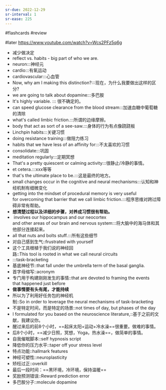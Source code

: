 ```yaml
---
sr-due: 2022-12-29
sr-interval: 1
sr-ease: 225
---
```


#flashcards 
#review

#later https://www.youtube.com/watch?v=Wcs2PFz5q6g
- 减少做决定
- reflect  vs. habits - big part of who we are.
- neuron:::神经元 <!--SR:!2022-12-30,2,245!2022-12-30,2,245-->
- cardio:::有氧运动 <!--SR:!2022-12-31,3,250!2022-12-29,1,225-->
- cardiovascular:::心血管 <!--SR:!2022-12-29,1,230!2022-12-29,1,225-->
- Now, why am I making this distinction?:::现在，为什么我要做出这样的区分? <!--SR:!2022-12-31,3,250!2022-12-29,1,225-->
- we are going to talk about dopamine:::多巴胺 <!--SR:!2022-12-29,1,230!2022-12-29,1,230-->
- It's highly variable. ::: 很不确定的。 <!--SR:!2022-12-30,2,245!2022-12-29,1,225-->
- can speed glucose clearance from the blood stream:::加速血糖中葡萄糖的清除 <!--SR:!2022-12-29,1,230!2022-12-29,1,225-->
- what's called limbic friction.:::所谓的边缘摩擦。 <!--SR:!2022-12-31,3,250!2022-12-29,1,225-->
- body that act as sort of a see-saw.:::身体的行为有点像跷跷板 <!--SR:!2022-12-30,2,245!2022-12-29,1,225-->
- Linchpin habits:::关键习惯 <!--SR:!2022-12-30,2,245!2022-12-29,1,225-->
- doing resistance training:::做阻力练习 <!--SR:!2022-12-31,3,250!2022-12-29,1,225-->
- habits that we have less of an affinity for:::不太喜欢的习惯 <!--SR:!2022-12-31,3,250!2022-12-29,1,225-->
- consolidate:::巩固 <!--SR:!2022-12-31,3,250!2022-12-31,3,265-->
- meditation regularly:::定期冥想 <!--SR:!2022-12-31,3,265!2022-12-30,2,245-->
- That's a pretty quiescent or calming activity:::很静止/冷静的事情。 <!--SR:!2022-12-30,2,245!2022-12-30,2,245-->
- et cetera.:::xxx等等 <!--SR:!2022-12-29,1,225!2022-12-29,1,225-->
- that's the ultimate place to be.:::这是最终的地方。 <!--SR:!2022-12-31,3,250!2022-12-30,2,245-->
- small changes occur in the cognitive and neural mechanisms:::认知和神经机制有细微变化 <!--SR:!2022-12-30,2,245!2022-12-29,1,225-->
- getting into the mindset of procedural memory is very useful for overcoming that barrier that we call limbic friction.:::程序思维对跨过障碍非常有帮助。 <!--SR:!2022-12-31,3,250!2022-12-30,2,245-->
- **想清楚过程以及详细的步骤，对养成习惯很有帮助。**
-  involves our hippocampus and our neocortex and other areas of our brain and nervous system:::将大脑中的海马体和其他部分连接起来。 <!--SR:!2022-12-29,1,230!2022-12-29,1,225-->
- all that nuts and bolts stuff.:::所有这些细节 <!--SR:!2022-12-31,3,265!2022-12-29,1,225-->
- 对自己感到生气::frustrated with yourself
- 这个工具根植于我们说的神经回路::This tool is rooted in what we call neural circuits
- :::task-bracketing
- 基底神经节::that fall under the umbrella term of the basal ganglia.
- 首字母缩写::acronym
- 专门用于构建刚刚发生的事情::that are devoted to framing the events that happened just before
- **做事情要有头有尾，才能持续**
- 所以为了利用好任务包的神经机制::So in order to leverage the neural mechanisms of task-bracketing
- 不是特定时间，而是特定的场景::not times of day, but phases of the day
- I formulated for you based on the neuroscience literature,::基于之前的文献，我建议你。
- 醒过来后的前8个小时，==起床太阳+运动+冷水澡==很重要。做难的事情。
- 后8个小时，==减少日照，冥想，Yoga，热水澡==，做简单的事情。
- 自我催眠脚本::self hypnosis script
- 降低你的压力水平::taper off your stress level
- 特点功能::hallmark features
- 神经可塑性::neuroplasticity
- 矫枉过正::overkill
- 最后一段时间：==黑环境，冷环境，保持温暖==
- 奖励预测错误::Reward prediction error
- 多巴胺分子::molecule dopamine